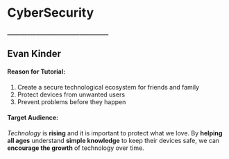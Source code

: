 # CyberSecurity
**___________________________________**
## Evan Kinder
#### Reason for Tutorial:
1. Create a secure technological ecosystem for friends and family 
2. Protect devices from unwanted users
3. Prevent problems before they happen
#### Target Audience:
_Technology_ is **rising** and it is important to protect what we love. By **helping all ages** understand **simple knowledge** to keep their devices safe, we can **encourage the growth** of technology over time.
